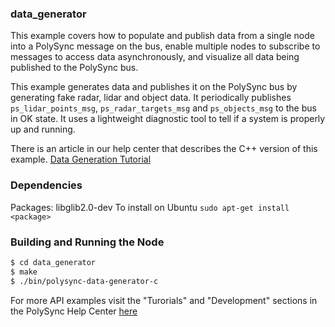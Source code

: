 ### data_generator
This example covers how to populate and publish data from a single node into a PolySync message on the bus, 
enable multiple nodes to subscribe to messages to access data asynchronously, and visualize all data being 
published to the PolySync bus.

This example generates data and publishes it on the PolySync bus by generating fake radar, lidar and object data.
It periodically publishes `ps_lidar_points_msg`, `ps_radar_targets_msg` and `ps_objects_msg` to the bus in OK state.
It uses a lightweight diagnostic tool to tell if a system is properly up and running. 

There is an article in our help center that describes the C++ version of this example.
[Data Generation Tutorial](https://help.polysync.io/articles/tutorials-and-examples/tutorials/data-generation-tutorial/)

### Dependencies
Packages: libglib2.0-dev
To install on Ubuntu
`sudo apt-get install <package>`

### Building and Running the Node
```bash
$ cd data_generator
$ make
$ ./bin/polysync-data-generator-c
```

For more API examples visit the "Turorials" and "Development" sections in the PolySync Help Center [here](https://help.polysync.io/articles/)